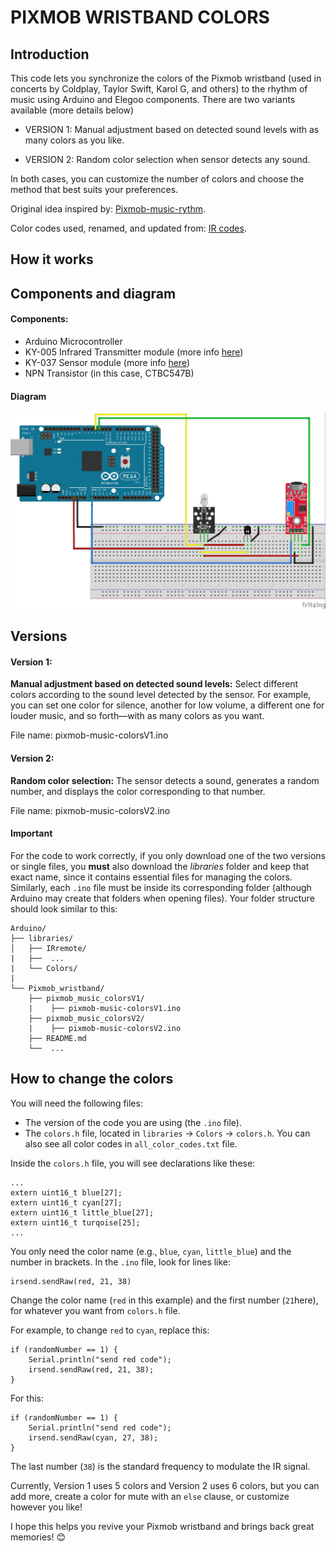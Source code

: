 # PIXMOB WRISTBAND COLORS

## Introduction

This code lets you synchronize the colors of the Pixmob wristband (used in concerts by Coldplay, Taylor Swift, Karol G, and others) to the rhythm of music using Arduino and Elegoo components. There are two variants available (more details below)

- VERSION 1: Manual adjustment based on detected sound levels with as many colors as you like.

- VERSION 2: Random color selection when sensor detects any sound.

In both cases, you can customize the number of colors and choose the method that best suits your preferences.

Original idea inspired by: [Pixmob-music-rythm](https://github.com/drneox/pixmob-music-rhythm).

Color codes used, renamed, and updated from: [IR codes](https://github.com/danielweidman/flipper-pixmob-ir-codes).

## How it works



## Components and diagram

#### Components:
- Arduino Microcontroller
- KY-005 Infrared Transmitter module (more info [here](https://arduinomodules.info/ky-005-infrared-transmitter-sensor-module/))
- KY-037 Sensor module (more info [here](https://arduinomodules.info/ky-037-high-sensitivity-sound-detection-module/))
- NPN Transistor (in this case, CTBC547B)

#### Diagram
![Diagram](diagrama_pixmob_eras.jpg)


## Versions

#### Version 1:
**Manual adjustment based on detected sound levels:** Select different colors according to the sound level detected by the sensor. For example, you can set one color for silence, another for low volume, a different one for louder music, and so forth—with as many colors as you want.

File name: pixmob-music-colorsV1.ino


#### Version 2:
**Random color selection:** The sensor detects a sound, generates a random number, and displays the color corresponding to that number.

File name: pixmob-music-colorsV2.ino

#### Important
For the code to work correctly, if you only download one of the two versions or single files, you **must** also download the *libraries* folder and keep that exact name, since it contains essential files for managing the colors. Similarly, each `.ino` file must be inside its corresponding folder (although Arduino may create that folders when opening files). Your folder structure should look similar to this:

```
Arduino/
├── libraries/
│   ├── IRremote/
|   ├──  ...
|   └── Colors/
|
└── Pixmob_wristband/
    ├── pixmob_music_colorsV1/
    |    ├── pixmob-music-colorsV1.ino
    ├── pixmob_music_colorsV2/
    |    ├── pixmob-music-colorsV2.ino
    ├── README.md
    └──  ...
```

## How to change the colors
You will need the following files:
- The version of the code you are using (the `.ino` file).
- The `colors.h` file, located in `libraries` &rarr; `Colors` &rarr; `colors.h`. You can also see all color codes in `all_color_codes.txt` file.

Inside the `colors.h` file, you will see declarations like these:
```
...
extern uint16_t blue[27];
extern uint16_t cyan[27];
extern uint16_t little_blue[27];
extern uint16_t turqoise[25];
...
```
You only need the color name (e.g., `blue`, `cyan`, `little_blue`) and the number in brackets. In the `.ino` file, look for lines like:
```
irsend.sendRaw(red, 21, 38)
```
Change the color name (`red` in this example) and the first number (`21`here), for whatever you want from `colors.h` file. 

For example, to change `red` to `cyan`, replace this:

```
if (randomNumber == 1) {
    Serial.println("send red code");
    irsend.sendRaw(red, 21, 38);
}
```
For this:
```
if (randomNumber == 1) {
    Serial.println("send red code");
    irsend.sendRaw(cyan, 27, 38);
}
```
The last number (`38`) is the standard frequency to modulate the IR signal.

Currently, Version 1 uses 5 colors and Version 2 uses 6 colors, but you can add more, create a color for mute with an `else` clause, or customize however you like!

I hope this helps you revive your Pixmob wristband and brings back great memories! 😊 

